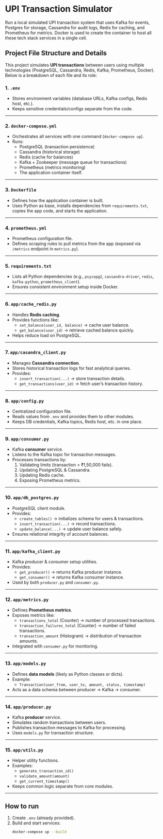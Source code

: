 # UPI Transaction Simulator
Run a local simulated UPI transaction system that uses Kafka for events, Postgres for storage, Cassandra for audit logs, Redis for caching, and Prometheus for metrics. Docker is used to create the container to host all these tech stack services in a single cell. 

## Project File Structure and Details
This project simulates **UPI transactions** between users using multiple technologies (PostgreSQL, Cassandra, Redis, Kafka, Prometheus, Docker). Below is a breakdown of each file and its role:

### 1. `.env`
- Stores environment variables (database URLs, Kafka configs, Redis host, etc.).
- Keeps sensitive credentials/configs separate from the code.

---

### 2. `docker-compose.yml`
- Orchestrates all services with one command (`docker-compose up`).
- Runs:
  - PostgreSQL (transaction persistence)
  - Cassandra (historical storage)
  - Redis (cache for balances)
  - Kafka + Zookeeper (message queue for transactions)
  - Prometheus (metrics monitoring)
  - The application container itself.

---

### 3. `Dockerfile`
- Defines how the application container is built.
- Uses Python as base, installs dependencies from `requirements.txt`, copies the app code, and starts the application.

---

### 4. `prometheus.yml`
- Prometheus configuration file.
- Defines scraping rules to pull metrics from the app (exposed via `/metrics` endpoint in `metrics.py`).

---

### 5. `requirements.txt`
- Lists all Python dependencies (e.g., `psycopg2`, `cassandra-driver`, `redis`, `kafka-python`, `prometheus_client`).
- Ensures consistent environment setup inside Docker.

---

### 6. `app/cache_redis.py`
- Handles **Redis caching**.
- Provides functions like:
  - `set_balance(user_id, balance)` → cache user balance.
  - `get_balance(user_id)` → retrieve cached balance quickly.
- Helps reduce load on PostgreSQL.

---

### 7. `app/casandra_client.py`
- Manages **Cassandra connection**.
- Stores historical transaction logs for fast analytical queries.
- Provides:
  - `insert_transaction(...)` → store transaction details.
  - `get_transactions(user_id)` → fetch user’s transaction history.

---

### 8. `app/config.py`
- Centralized configuration file.
- Reads values from `.env` and provides them to other modules.
- Keeps DB credentials, Kafka topics, Redis host, etc. in one place.

---

### 9. `app/consumer.py`
- Kafka **consumer** service.
- Listens to the Kafka topic for transaction messages.
- Processes transactions by:
  1. Validating limits (transaction > ₹1,50,000 fails).
  2. Updating PostgreSQL & Cassandra.
  3. Updating Redis cache.
  4. Exposing Prometheus metrics.

---

### 10. `app/db_postgres.py`
- PostgreSQL client module.
- Provides:
  - `create_tables()` → initializes schema for users & transactions.
  - `insert_transaction(...)` → record transactions.
  - `update_balance(...)` → update user balance safely.
- Ensures relational integrity of account balances.

---

### 11. `app/kafka_client.py`
- Kafka producer & consumer setup utilities.
- Provides:
  - `get_producer()` → returns Kafka producer instance.
  - `get_consumer()` → returns Kafka consumer instance.
- Used by both `producer.py` and `consumer.py`.

---

### 12. `app/metrics.py`
- Defines **Prometheus metrics**.
- Exposes metrics like:
  - `transactions_total` (Counter) → number of processed transactions.
  - `transaction_failures_total` (Counter) → number of failed transactions.
  - `transaction_amount` (Histogram) → distribution of transaction amounts.
- Integrated with `consumer.py` for monitoring.

---

### 13. `app/models.py`
- Defines **data models** (likely as Python classes or dicts).
- Example:
  - `Transaction(user_from, user_to, amount, status, timestamp)`
- Acts as a data schema between producer → Kafka → consumer.

---

### 14. `app/producer.py`
- Kafka **producer** service.
- Simulates random transactions between users.
- Publishes transaction messages to Kafka for processing.
- Uses `models.py` for transaction structure.

---

### 15. `app/utils.py`
- Helper utility functions.
- Examples:
  - `generate_transaction_id()`
  - `validate_amount(amount)`
  - `get_current_timestamp()`
- Keeps common logic separate from core modules.

---

## How to run
1. Create `.env` (already provided).
2. Build and start services:
   ```bash
   docker-compose up --build